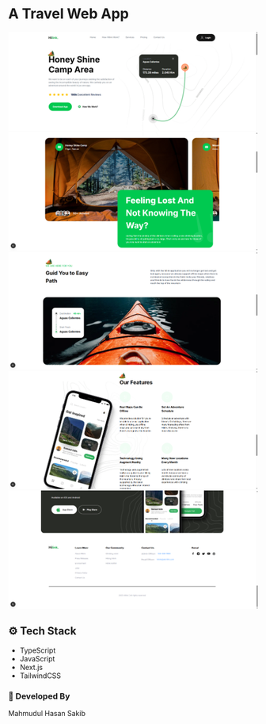 # A Travel Web App

![Screenshot of Home](/src/app/assets/home.png)
![Screenshot of Gallery](/src/app/assets/hero.png)
![Screenshot of Tracking](/src/app/assets/tracking.png)
![Screenshot of Feature](/src/app/assets/feature.png)
![Screenshot of Footer](/src/app/assets/footer.png)

## ⚙️ Tech Stack

- TypeScript
- JavaScript
- Next.js
- TailwindCSS

### 🤖 Developed By

Mahmudul Hasan Sakib
